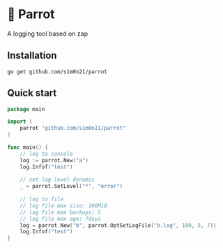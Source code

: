 # 🦜 Parrot
A logging tool based on zap

 ## Installation
```shell
go get github.com/s1m0n21/parrot
```

## Quick start
```go
package main

import (
	parrot "github.com/s1m0n21/parrot"
)

func main() {
	// log to console
	log := parrot.New("a")
	log.Infof("test")
	
	// set log level dynamic
	_ = parrot.SetLevel("*", "error")
	
	// log to file
	// log file max size: 100MiB
	// log file max backups: 5
	// log file max age: 7days
	log = parrot.New("b", parrot.OptSetLogFile("b.log", 100, 5, 7))
	log.Infof("test")
}
```